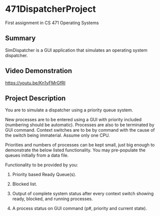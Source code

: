 # 471DispatcherProject
First assignment in CS 471 Operating Systems

## Summary

SimDispatcher is a GUI application that simulates an operating system dispatcher.

## Video Demonstration
https://youtu.be/Kn1yFMrGfRI

## Project Description

You are to simulate a dispatcher using a priority queue system. 

New processes are to be entered using a GUI with priority included
(numbering should be automatic). Processes are also to be terminated
by GUI command. Context switches are to be by command with the cause of the
switch being immaterial. Assume only one CPU.

Priorities and numbers of processes can be kept small, just big enough
to demonstrate the below listed functionality. You may pre-populate the
queues initially from a data file.

Functionality to be provided by you:

1. Priority based Ready Queue(s).

2. Blocked list.

3. Output of complete system status after every context switch showing
   ready, blocked, and running processes.

4. A process status on GUI command (p#, priority and current state).

